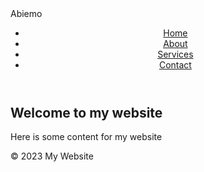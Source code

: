 <!DOCTYPE html>
<html>
  <head>Abiemo
    <title>qwerty</title>
    <meta charset="UTF-8">
    <meta name="viewport" content="width=device-width, initial-scale=1.0">
  </head>
  <body>
    <header>
      <nav>
        <ul>
          <li><a href="#">Home</a></li>
          <li><a href="#">About</a></li>
          <li><a href="#">Services</a></li>
          <li><a href="#">Contact</a></li>
        </ul>
      </nav>
    </header>
    <main>
      <section>
        <h1>Welcome to my website</h1>
        <p>Here is some content for my website</p>
      </section>
    </main>
    <footer>
      <p>&copy; 2023 My Website</p>
    </footer>
  </body>
</html>
